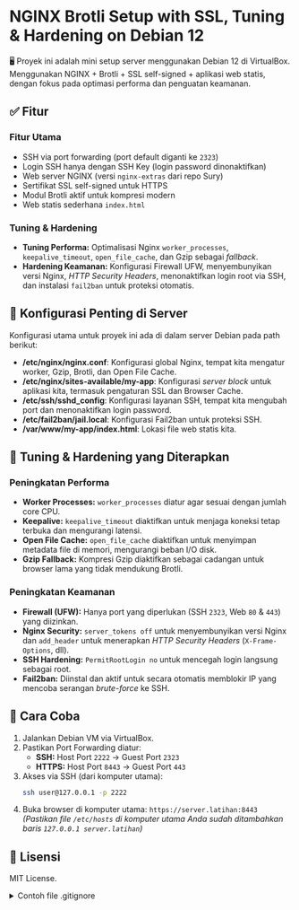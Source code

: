 # NGINX Brotli Setup with SSL, Tuning & Hardening on Debian 12

🖥️ Proyek ini adalah mini setup server menggunakan Debian 12 di VirtualBox.
Menggunakan NGINX + Brotli + SSL self-signed + aplikasi web statis, dengan fokus pada optimasi performa dan penguatan keamanan.

## ✅ Fitur

### Fitur Utama
- SSH via port forwarding (port default diganti ke `2323`)
- Login SSH hanya dengan SSH Key (login password dinonaktifkan)
- Web server NGINX (versi `nginx-extras` dari repo Sury)
- Sertifikat SSL self-signed untuk HTTPS
- Modul Brotli aktif untuk kompresi modern
- Web statis sederhana `index.html`

### Tuning & Hardening
- **Tuning Performa:** Optimalisasi Nginx `worker_processes`, `keepalive_timeout`, `open_file_cache`, dan Gzip sebagai *fallback*.
- **Hardening Keamanan:** Konfigurasi Firewall UFW, menyembunyikan versi Nginx, *HTTP Security Headers*, menonaktifkan login root via SSH, dan instalasi `fail2ban` untuk proteksi otomatis.

## 📄 Konfigurasi Penting di Server

Konfigurasi utama untuk proyek ini ada di dalam server Debian pada path berikut:

- **/etc/nginx/nginx.conf**: Konfigurasi global Nginx, tempat kita mengatur worker, Gzip, Brotli, dan Open File Cache.
- **/etc/nginx/sites-available/my-app**: Konfigurasi *server block* untuk aplikasi kita, termasuk pengaturan SSL dan Browser Cache.
- **/etc/ssh/sshd_config**: Konfigurasi layanan SSH, tempat kita mengubah port dan menonaktifkan login password.
- **/etc/fail2ban/jail.local**: Konfigurasi Fail2ban untuk proteksi SSH.
- **/var/www/my-app/index.html**: Lokasi file web statis kita.

## 🔧 Tuning & Hardening yang Diterapkan

### Peningkatan Performa
- **Worker Processes:** `worker_processes` diatur agar sesuai dengan jumlah core CPU.
- **Keepalive:** `keepalive_timeout` diaktifkan untuk menjaga koneksi tetap terbuka dan mengurangi latensi.
- **Open File Cache:** `open_file_cache` diaktifkan untuk menyimpan metadata file di memori, mengurangi beban I/O disk.
- **Gzip Fallback:** Kompresi Gzip diaktifkan sebagai cadangan untuk browser lama yang tidak mendukung Brotli.

### Peningkatan Keamanan
- **Firewall (UFW):** Hanya port yang diperlukan (SSH `2323`, Web `80` & `443`) yang diizinkan.
- **Nginx Security:** `server_tokens off` untuk menyembunyikan versi Nginx dan `add_header` untuk menerapkan *HTTP Security Headers* (`X-Frame-Options`, dll).
- **SSH Hardening:** `PermitRootLogin no` untuk mencegah login langsung sebagai root.
- **Fail2ban:** Diinstal dan aktif untuk secara otomatis memblokir IP yang mencoba serangan *brute-force* ke SSH.


## 🚀 Cara Coba

1.  Jalankan Debian VM via VirtualBox.
2.  Pastikan Port Forwarding diatur:
    - **SSH:** Host Port `2222` → Guest Port `2323`
    - **HTTPS:** Host Port `8443` → Guest Port `443`
3.  Akses via SSH (dari komputer utama):
    ```bash
    ssh user@127.0.0.1 -p 2222
    ```
4.  Buka browser di komputer utama:
    `https://server.latihan:8443`
    *(Pastikan file `/etc/hosts` di komputer utama Anda sudah ditambahkan baris `127.0.0.1 server.latihan`)*

## 📜 Lisensi
MIT License.

<details>
<summary>Contoh file .gitignore</summary>


Proteksi Otomatis dengan Fail2ban

Untuk melindungi server dari serangan brute-force, fail2ban dikonfigurasi dengan beberapa "penjara" (jail) yang memantau file log dan memblokir alamat IP yang mencurigakan.

1. Proteksi SSH [sshd]

Ini adalah pengaman utama untuk layanan SSH. Jail ini memantau log otentikasi dan akan memblokir IP yang berulang kali gagal saat mencoba login.

    File Konfigurasi: /etc/fail2ban/jail.local

    Isi Konfigurasi:
    Ini, TOML

    [sshd]
    enabled = true
    backend = systemd
    port    = ssh

2. Proteksi Otentikasi Web [nginx-http-auth]

Meskipun saat ini tidak ada halaman yang diproteksi password, jail ini diaktifkan sebagai lapisan keamanan tambahan untuk memblokir percobaan brute-force pada halaman login atau direktori terproteksi di masa depan.

    File Konfigurasi: /etc/fail2ban/jail.local

    Isi Konfigurasi:
    Ini, TOML

    [nginx-http-auth]
    enabled = true
    port    = http,https

3. Proteksi Scanning Halaman [nginx-404] (Filter Kustom)

Filter bawaan terkadang tidak cocok untuk mendeteksi eror 404 Not Found. Oleh karena itu, dibuat filter dan jail kustom untuk memblokir IP yang terlalu sering melakukan scanning halaman yang tidak ada.

    File Filter: /etc/fail2ban/filter.d/nginx-404.conf

    Isi Filter:
    Ini, TOML

[Definition]
failregex = ^<HOST> .* "GET .* HTTP/1\.." 404

File Konfigurasi Jail: /etc/fail2ban/jail.local

Isi Konfigurasi Jail:
Ini, TOML

[nginx-404]
enabled  = true
port     = http,https
filter   = nginx-404
logpath  = /var/log/nginx/access.log
maxretry = 5

###Maybe Last

